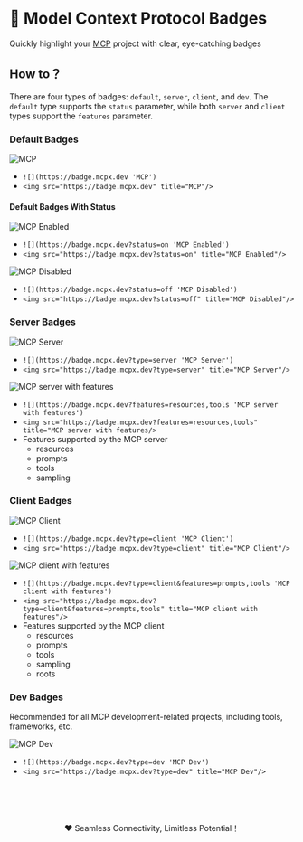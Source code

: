 # 🔰 Model Context Protocol Badges

Quickly highlight your [MCP](https://modelcontextprotocol.io) project with clear, eye-catching badges

## How to？

There are four types of badges: `default`, `server`, `client`, and `dev`. The `default` type supports the `status` parameter, while both `server` and `client` types support the `features` parameter.

### Default Badges 
![](https://badge.mcpx.dev 'MCP') 

- `![](https://badge.mcpx.dev 'MCP')` 
- `<img src="https://badge.mcpx.dev" title="MCP"/>`

#### Default Badges With Status

![](https://badge.mcpx.dev?status=on 'MCP Enabled')

- `![](https://badge.mcpx.dev?status=on 'MCP Enabled')` 
- `<img src="https://badge.mcpx.dev?status=on" title="MCP Enabled"/>`

![](https://badge.mcpx.dev?status=off 'MCP Disabled')

- `![](https://badge.mcpx.dev?status=off 'MCP Disabled')` 
- `<img src="https://badge.mcpx.dev?status=off" title="MCP Disabled"/>`


### Server Badges 

![](https://badge.mcpx.dev?type=server 'MCP Server') 

- `![](https://badge.mcpx.dev?type=server 'MCP Server')` 
- `<img src="https://badge.mcpx.dev?type=server" title="MCP Server"/>`

![](https://badge.mcpx.dev?type=server&features=resources,tools 'MCP server with features') 

- `![](https://badge.mcpx.dev?features=resources,tools 'MCP server with features')`
- `<img src="https://badge.mcpx.dev?features=resources,tools" title="MCP server with features/>`
- Features supported by the MCP server
  - resources
  - prompts
  - tools
  - sampling

### Client Badges

![](https://badge.mcpx.dev?type=client 'MCP Client') 

- `![](https://badge.mcpx.dev?type=client 'MCP Client')`
- `<img src="https://badge.mcpx.dev?type=client" title="MCP Client"/>`

![](https://badge.mcpx.dev?type=client&features=prompts,tools 'MCP client with features') 

- `![](https://badge.mcpx.dev?type=client&features=prompts,tools 'MCP client with features')`
- `<img src="https://badge.mcpx.dev?type=client&features=prompts,tools" title="MCP client with features"/>`
- Features supported by the MCP client
  - resources
  - prompts
  - tools
  - sampling
  - roots

### Dev Badges
Recommended for all MCP development-related projects, including tools, frameworks, etc.

![](https://badge.mcpx.dev?type=dev 'MCP Dev') 

- `![](https://badge.mcpx.dev?type=dev 'MCP Dev')`
- `<img src="https://badge.mcpx.dev?type=dev" title="MCP Dev"/>`

<br/>
<br/>
<br/>
<br/>
<div align="center">
❤️ Seamless Connectivity, Limitless Potential！
</div>
